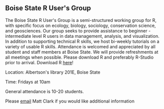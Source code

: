 ## Boise State R User's Group

The Boise State R User's Group is a semi-structured working group for R, with
specific focus on ecology, biology, sociology, conservation science, and
geosciences. Our group seeks to provide assistance to beginner - intermediate
level R users in data management, analysis, and visualization. In addition to
supporting technical R skills, we host bi-weekly tutorials on a variety of
usable R skills. Attendance is welcomed and appreciated by all student and
staff members at Boise State. We will provide refreshments at all meetings when
possible. Please download R and preferably R-Studio prior to arrival. Download
R [here](https://www.r-project.org/)!

Location: Albertson's library 201E, Boise State

Time: Fridays at 10am

General attendance is 10-20 students.

Please [email](mailto:Matthewclark989@boisestate.edu)  Matt Clark if 
you would like additional information 
